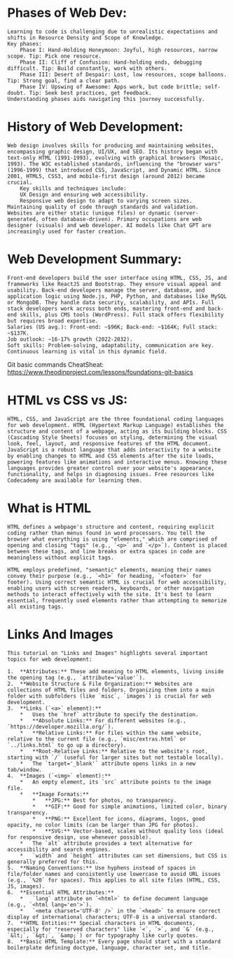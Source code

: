 # Phases of Web Dev:

    Learning to code is challenging due to unrealistic expectations and shifts in Resource Density and Scope of Knowledge.
    Key phases:
        Phase I: Hand-Holding Honeymoon: Joyful, high resources, narrow scope. Tip: Pick one resource.
        Phase II: Cliff of Confusion: Hand-holding ends, debugging difficult. Tip: Build constantly, work with others.
        Phase III: Desert of Despair: Lost, low resources, scope balloons. Tip: Strong goal, find a clear path.
        Phase IV: Upswing of Awesome: Apps work, but code brittle; self-doubt. Tip: Seek best practices, get feedback.
    Understanding phases aids navigating this journey successfully.

# History of Web Development:

    Web design involves skills for producing and maintaining websites, encompassing graphic design, UI/UX, and SEO. Its history began with text-only HTML (1991-1993), evolving with graphical browsers (Mosaic, 1993). The W3C established standards, influencing the "browser wars" (1996-1999) that introduced CSS, JavaScript, and Dynamic HTML. Since 2001, HTML5, CSS3, and mobile-first design (around 2012) became crucial.
        Key skills and techniques include:
        UX Design and ensuring web accessibility.
        Responsive web design to adapt to varying screen sizes.
    Maintaining quality of code through standards and validation.
    Websites are either static (unique files) or dynamic (server-generated, often database-driven). Primary occupations are web designer (visuals) and web developer. AI models like Chat GPT are increasingly used for faster creation.

# Web Development Summary:

    Front-end developers build the user interface using HTML, CSS, JS, and frameworks like ReactJS and Bootstrap. They ensure visual appeal and usability. Back-end developers manage the server, database, and application logic using Node.js, PHP, Python, and databases like MySQL or MongoDB. They handle data security, scalability, and APIs. Full stack developers work across both ends, mastering front-end and back-end skills, plus CMS tools (WordPress). Full stack offers flexibility but requires broad expertise.
    Salaries (US avg.): Front-end: ~$96K; Back-end: ~$164K; Full stack: ~$137K.
    Job outlook: ~16-17% growth (2022-2032).
    Soft skills: Problem-solving, adaptability, communication are key.
    Continuous learning is vital in this dynamic field.

Git basic commands CheatSheat: https://www.theodinproject.com/lessons/foundations-git-basics

# HTML vs CSS vs JS:

    HTML, CSS, and JavaScript are the three foundational coding languages for web development. HTML (Hypertext Markup Language) establishes the structure and content of a webpage, acting as its building blocks. CSS (Cascading Style Sheets) focuses on styling, determining the visual look, feel, layout, and responsive features of the HTML document. JavaScript is a robust language that adds interactivity to a website by enabling changes to HTML and CSS elements after the site loads, powering features like animations and interactive menus. Knowing these languages provides greater control over your website's appearance, functionality, and helps in diagnosing issues. Free resources like Codecademy are available for learning them.

# What is HTML

    HTML defines a webpage's structure and content, requiring explicit coding rather than menus found in word processors. You tell the browser what everything is using "elements," which are comprised of opening and closing "tags" (e.g., `<p>` and `</p>`). Content is placed between these tags, and line breaks or extra spaces in code are meaningless without explicit tags.

    HTML employs predefined, "semantic" elements, meaning their names convey their purpose (e.g., `<h1>` for heading, `<footer>` for footer). Using correct semantic HTML is crucial for web accessibility, enabling users with screen readers, keyboards, or other navigation methods to interact effectively with the site. It's best to learn essential, frequently used elements rather than attempting to memorize all existing tags.

# Links And Images

    This tutorial on "Links and Images" highlights several important topics for web development:

    1.  **Attributes:** These add meaning to HTML elements, living inside the opening tag (e.g., `attribute='value'`).
    2.  **Website Structure & File Organization:** Websites are collections of HTML files and folders. Organizing them into a main folder with subfolders (like `misc`, `images`) is crucial for web development.
    3.  **Links (`<a>` element):**
        *   Uses the `href` attribute to specify the destination.
        *   **Absolute Links:** For different websites (e.g., `https://developer.mozilla.org/`).
        *   **Relative Links:** For files within the same website, relative to the current file (e.g., `misc/extras.html` or `../links.html` to go up a directory).
        *   **Root-Relative Links:** Relative to the website's root, starting with `/` (useful for larger sites but not testable locally).
        *   The `target='_blank'` attribute opens links in a new tab/window.
    4.  **Images (`<img>` element):**
        *   An empty element, its `src` attribute points to the image file.
        *   **Image Formats:**
            *   **JPG:** Best for photos, no transparency.
            *   **GIF:** Good for simple animations, limited color, binary transparency.
            *   **PNG:** Excellent for icons, diagrams, logos, good opacity, no color limits (can be larger than JPG for photos).
            *   **SVG:** Vector-based, scales without quality loss (ideal for responsive design, use whenever possible).
        *   The `alt` attribute provides a text alternative for accessibility and search engines.
        *   `width` and `height` attributes can set dimensions, but CSS is generally preferred for this.
    5.  **Naming Conventions:** Use hyphens instead of spaces in file/folder names and consistently use lowercase to avoid URL issues (e.g., `%20` for spaces). This applies to all site files (HTML, CSS, JS, images).
    6.  **Essential HTML Attributes:**
        *   `lang` attribute on `<html>` to define document language (e.g., `<html lang='en'>`).
        *   `<meta charset='UTF-8' />` in the `<head>` to ensure correct display of international characters; UTF-8 is a universal standard.
    7.  **HTML Entities:** Special characters in HTML documents, especially for "reserved characters" like `<`, `>`, and `&` (e.g., `&lt;`, `&gt;`, `&amp;`) or for typography like curly quotes.
    8.  **Basic HTML Template:** Every page should start with a standard boilerplate defining doctype, language, character set, and title.